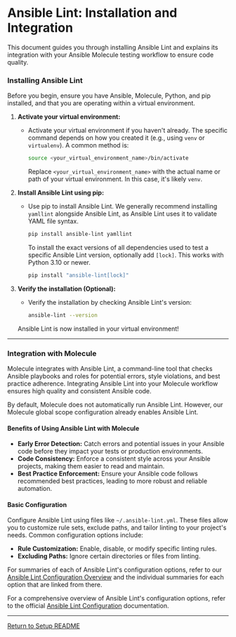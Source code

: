 # Ansible Lint: Installation and Integration

This document guides you through installing Ansible Lint and explains its integration with your Ansible Molecule testing workflow to ensure code quality.

### Installing Ansible Lint

Before you begin, ensure you have Ansible, Molecule, Python, and pip installed, and that you are operating within a virtual environment.

1.  **Activate your virtual environment:**

    * Activate your virtual environment if you haven't already. The specific command depends on how you created it (e.g., using `venv` or `virtualenv`). A common method is:

        ```bash
        source <your_virtual_environment_name>/bin/activate
        ```

        Replace `<your_virtual_environment_name>` with the actual name or path of your virtual environment. In this case, it's likely `venv`.

2.  **Install Ansible Lint using pip:**

    * Use pip to install Ansible Lint. We generally recommend installing `yamllint` alongside Ansible Lint, as Ansible Lint uses it to validate YAML file syntax.

        ```bash
        pip install ansible-lint yamllint
        ```

        To install the exact versions of all dependencies used to test a specific Ansible Lint version, optionally add `[lock]`. This works with Python 3.10 or newer.

        ```bash
        pip install "ansible-lint[lock]"
        ```

3.  **Verify the installation (Optional):**

    * Verify the installation by checking Ansible Lint's version:

        ```bash
        ansible-lint --version
        ```

    Ansible Lint is now installed in your virtual environment!

---

### Integration with Molecule

Molecule integrates with Ansible Lint, a command-line tool that checks Ansible playbooks and roles for potential errors, style violations, and best practice adherence. Integrating Ansible Lint into your Molecule workflow ensures high quality and consistent Ansible code.

By default, Molecule does not automatically run Ansible Lint. However, our Molecule global scope configuration already enables Ansible Lint.

#### Benefits of Using Ansible Lint with Molecule

* **Early Error Detection:** Catch errors and potential issues in your Ansible code before they impact your tests or production environments.
* **Code Consistency:** Enforce a consistent style across your Ansible projects, making them easier to read and maintain.
* **Best Practice Enforcement:** Ensure your Ansible code follows recommended best practices, leading to more robust and reliable automation.

#### Basic Configuration

Configure Ansible Lint using files like `~/.ansible-lint.yml`. These files allow you to customize rule sets, exclude paths, and tailor linting to your project's needs. Common configuration options include:

* **Rule Customization:** Enable, disable, or modify specific linting rules.
* **Excluding Paths:** Ignore certain directories or files from linting.

For summaries of each of Ansible Lint's configuration options, refer to our [Ansible Lint Configuration Overview](../../linting/README.md) and the individual summaries for each option that are linked from there.

For a comprehensive overview of Ansible Lint's configuration options, refer to the official [Ansible Lint Configuration](https://ansible.readthedocs.io/projects/lint/configuring/) documentation.

---

[Return to Setup README](../README.md)
